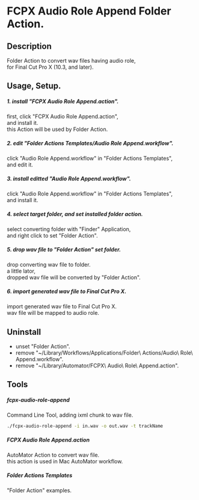 # FCPX Audio Role Append Folder Action.

## Description
Folder Action to convert wav files having audio role,  
for Final Cut Pro X (10.3, and later).  

## Usage, Setup.
##### 1. install "FCPX Audio Role Append.action".
first, click "FCPX Audio Role Append.action",  
and install it.  
this Action will be used by Folder Action.  

##### 2. edit "Folder Actions Templates/Audio Role Append.workflow".
click "Audio Role Append.workflow" in "Folder Actions Templates",  
and edit it.  

##### 3. install editted "Audio Role Append.workflow".
click "Audio Role Append.workflow" in "Folder Actions Templates",  
and install it.  

##### 4. select target folder, and set installed folder action.
select converting folder with "Finder" Application,  
and right click to set "Folder Action".  

##### 5. drop wav file to "Folder Action" set folder.
drop converting wav file to folder.  
a little lator,  
dropped wav file will be converted by "Folder Action".  

##### 6. import generated wav file to Final Cut Pro X.
import generated wav file to Final Cut Pro X.  
wav file will be mapped to audio role.  

## Uninstall
- unset "Folder Action".
- remove "~/Library/Workflows/Applications/Folder\ Actions/Audio\ Role\ Append.workflow".
- remove "~/Library/Automator/FCPX\ Audio\ Role\ Append.action".

## Tools
##### fcpx-audio-role-append
Command Line Tool, adding ixml chunk to wav file.

```sh
./fcpx-audio-role-append -i in.wav -o out.wav -t trackName
```

##### FCPX Audio Role Append.action
AutoMator Action to convert wav file.  
this action is used in Mac AutoMator workflow.  

##### Folder Actions Templates
"Folder Action" examples.  



